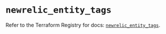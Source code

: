 # `newrelic_entity_tags`

Refer to the Terraform Registry for docs: [`newrelic_entity_tags`](https://registry.terraform.io/providers/newrelic/newrelic/3.59.0/docs/resources/entity_tags).
